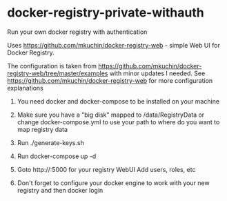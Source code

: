# docker-registry-private-withauth
Run your own docker registry with authentication

Uses https://github.com/mkuchin/docker-registry-web - simple Web UI for Docker Registry.

The configuration is taken from https://github.com/mkuchin/docker-registry-web/tree/master/examples with minor updates I needed. See https://github.com/mkuchin/docker-registry-web for more configuration explanations


1. You need docker and docker-compose to be installed on your machine
2. Make sure you have a "big disk" mapped to /data/RegistryData or change docker-compose.yml to use your path to where do you want to map registry data
3. Run ./generate-keys.sh
4. Run
docker-compose up -d

5. Goto http://<yourhost>:5000 for your registry WebUI
Add users, roles, etc
6. Don't forget to configure your docker engine to work with your new registry and then docker login
